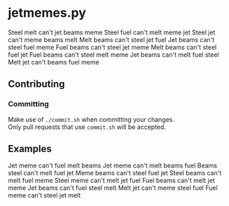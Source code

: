 # jetmemes.py
Steel melt can't jet beams meme
Steel fuel can't melt meme jet
Steel jet can't meme beams melt
Melt beams can't steel jet fuel
Jet beams can't steel fuel meme
Fuel beams can't steel jet meme
Melt beams can't steel fuel jet
Fuel beams can't steel melt meme
Jet beams can't melt fuel steel
Melt jet can't beams fuel meme
## Contributing
### Committing
Make use of `./commit.sh` when committing your changes.  
Only pull requests that use `commit.sh` will be accepted.
## Examples
Jet meme can't fuel melt beams
Jet meme can't melt beams fuel
Beams steel can't melt fuel jet
Meme beams can't steel fuel jet
Steel beams can't melt fuel meme
Steel meme can't melt jet fuel
Fuel beams can't melt jet meme
Jet beams can't fuel steel melt
Melt jet can't meme steel fuel
Fuel meme can't steel jet melt
